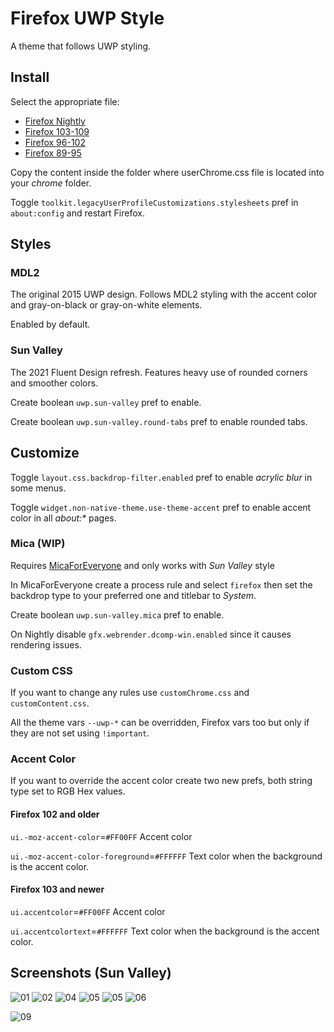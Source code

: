 # Firefox UWP Style

A theme that follows UWP styling.

## Install

Select the appropriate file:

- [Firefox Nightly](https://github.com/Guerra24/Firefox-UWP-Style/archive/refs/heads/nightly.zip)
- [Firefox 103-109](https://github.com/Guerra24/Firefox-UWP-Style/archive/refs/heads/firefox-103.zip)
- [Firefox 96-102](https://github.com/Guerra24/Firefox-UWP-Style/archive/refs/heads/firefox-96.zip)
- [Firefox 89-95](https://github.com/Guerra24/Firefox-UWP-Style/archive/refs/heads/firefox-89.zip)

Copy the content inside the folder where userChrome.css file is located into your *chrome* folder.

Toggle `toolkit.legacyUserProfileCustomizations.stylesheets` pref in `about:config` and restart Firefox.


## Styles

### MDL2

The original 2015 UWP design. Follows MDL2 styling with the accent color and gray-on-black or gray-on-white elements.

Enabled by default.

### Sun Valley

The 2021 Fluent Design refresh. Features heavy use of rounded corners and smoother colors.

Create boolean `uwp.sun-valley` pref to enable.

Create boolean `uwp.sun-valley.round-tabs` pref to enable rounded tabs.

## Customize

Toggle `layout.css.backdrop-filter.enabled` pref to enable *acrylic blur* in some menus.

Toggle `widget.non-native-theme.use-theme-accent` pref to enable accent color in all *about:\** pages.

### Mica (WIP)

Requires [MicaForEveryone](https://github.com/MicaForEveryone/MicaForEveryone) and only works with *Sun Valley* style

In MicaForEveryone create a process rule and select `firefox` then set the backdrop type to your preferred one and titlebar to *System*.

Create boolean `uwp.sun-valley.mica` pref to enable.

On Nightly disable `gfx.webrender.dcomp-win.enabled` since it causes rendering issues.

### Custom CSS

If you want to change any rules use `customChrome.css` and `customContent.css`.

All the theme vars `--uwp-*` can be overridden, Firefox vars too but only if they are not set using `!important`.

### Accent Color

If you want to override the accent color create two new prefs, both string type set to RGB Hex values.

#### Firefox 102 and older

`ui.-moz-accent-color`=`#FF00FF` Accent color

`ui.-moz-accent-color-foreground`=`#FFFFFF` Text color when the background is the accent color.

#### Firefox 103 and newer

`ui.accentcolor`=`#FF00FF` Accent color

`ui.accentcolortext`=`#FFFFFF` Text color when the background is the accent color.

## Screenshots (Sun Valley)

![01](https://s3.guerra24.net/projects/firefox-uwp/screenshots/01.png)
![02](https://s3.guerra24.net/projects/firefox-uwp/screenshots/02.png)
![04](https://s3.guerra24.net/projects/firefox-uwp/screenshots/03.png)
![05](https://s3.guerra24.net/projects/firefox-uwp/screenshots/04.png)
![05](https://s3.guerra24.net/projects/firefox-uwp/screenshots/05.png)
![06](https://s3.guerra24.net/projects/firefox-uwp/screenshots/06.png)
<!---
![07](https://s3.guerra24.net/projects/firefox-uwp/screenshots/07.png)
![08](https://s3.guerra24.net/projects/firefox-uwp/screenshots/08.png)
-->
![09](https://s3.guerra24.net/projects/firefox-uwp/screenshots/09.png)
